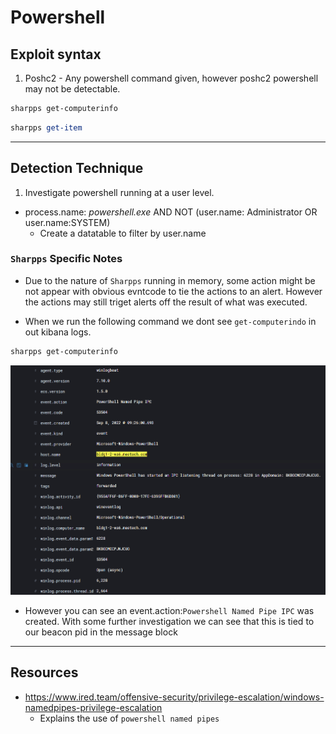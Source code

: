# Powershell

## Exploit syntax

1. Poshc2 - Any powershell command given, however poshc2 powershell may not be detectable. 

```powershell 
sharpps get-computerinfo
```

```powershell 
sharpps get-item 
```

---

## Detection Technique 

1. Investigate powershell running at a user level.
* process.name: *powershell.exe*  AND NOT (user.name: Administrator OR user.name:SYSTEM)
    * Create a datatable to filter by user.name

### `Sharpps` Specific Notes 
* Due to the nature of `Sharpps` running in memory, some action might be not appear with obvious evntcode to tie the actions to an alert. However the actions may still triget alerts off the result of what was executed. 

* When we run the following command we dont see `get-computerindo` in out kibana logs. 

```powershell 
sharpps get-computerinfo
```
![img](/Resources/Images/powershell_named_pipe_ipc.png#center)

* However you can see an event.action:`Powershell Named Pipe IPC` was created. With some further investigation we can see that this is tied to our beacon pid in the message block

---

## Resources
* https://www.ired.team/offensive-security/privilege-escalation/windows-namedpipes-privilege-escalation
  * Explains the use of `powershell named pipes`  